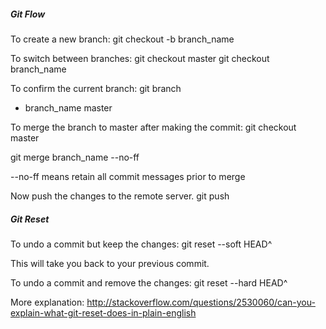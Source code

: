 ##### Git Flow

To create a new branch:
  git checkout -b branch_name

To switch between branches:
  git checkout master
  git checkout branch_name

To confirm the current branch:
  git branch

  * branch_name
    master

To merge the branch to master after making the commit:
  git checkout master

  git merge branch_name --no-ff

  --no-ff means retain all commit messages prior to merge

Now push the changes to the remote server.
  git push


##### Git Reset

To undo a commit but keep the changes:
  git reset --soft HEAD^

  This will take you back to your previous commit.

To undo a commit and remove the changes:
  git reset --hard HEAD^

More explanation: http://stackoverflow.com/questions/2530060/can-you-explain-what-git-reset-does-in-plain-english


